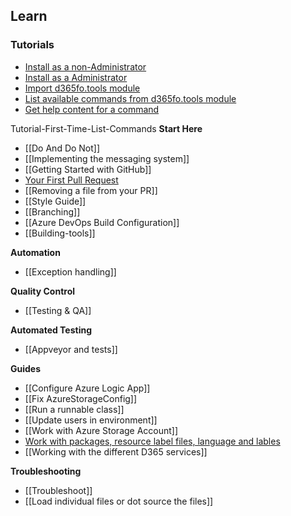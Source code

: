 ## **Learn**
### **Tutorials**
* [Install as a non-Administrator](https://github.com/d365collaborative/d365fo.tools/wiki/Tutorial-First-Time-Install-Non-Administrator)
* [Install as a Administrator](https://github.com/d365collaborative/d365fo.tools/wiki/Tutorial-First-Time-Install-Administrator)
* [Import d365fo.tools module](https://github.com/d365collaborative/d365fo.tools/wiki/Tutorial-First-Time-Import-Module)
* [List available commands from d365fo.tools module](https://github.com/d365collaborative/d365fo.tools/wiki/Tutorial-First-Time-List-Commands)
* [Get help content for a command](https://github.com/d365collaborative/d365fo.tools/wiki/Tutorial-First-Time-Show-Help)

Tutorial-First-Time-List-Commands
**Start Here**
* [[Do And Do Not]]
* [[Implementing the messaging system]]
* [[Getting Started with GitHub]]
* [Your First Pull Request](https://github.com/sqlcollaborative/dbatools/wiki/Your-First-Pull-Request)
* [[Removing a file from your PR]]
* [[Style Guide]]
* [[Branching]]
* [[Azure DevOps Build Configuration]]
* [[Building-tools]]

**Automation**
* [[Exception handling]]

**Quality Control**
* [[Testing & QA]]

**Automated Testing**
* [[Appveyor and tests]]

**Guides**
* [[Configure Azure Logic App]]
* [[Fix AzureStorageConfig]]
* [[Run a runnable class]]
* [[Update users in environment]]
* [[Work with Azure Storage Account]]
* [Work with packages, resource label files, language and lables](https://github.com/d365collaborative/d365fo.tools/wiki/Work-with-packages,-resource---label-files,-language-and-lables)
* [[Working with the different D365 services]]

**Troubleshooting**
* [[Troubleshoot]]
* [[Load individual files or dot source the files]]